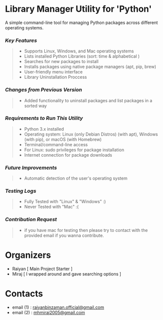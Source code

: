  # Library Manager Utility for 'Python'
 A simple command-line tool for managing Python packages across different operating systems.
 ### _Key Features_
 >- Supports Linux, Windows, and Mac operating systems
 >- Lists installed Python Libraries (sort: time & alphabetical )
 >- Searches for new packages to install
 >- Installs packages using native package managers (apt, pip, brew)
 >- User-friendly menu interface
 >- Library Uninstallation Proccess
 ### _Changes from Previous Version_
 >- Added functionality to uninstall packages and list packages in a sorted way
 ### _Requirements to Run This Utility_
 >- Python 3.x installed
 >- Operating system: Linux (only Debian Distros) (with apt), Windows (with pip), or macOS (with Homebrew)
 >- Terminal/command-line access
 >- For Linux: sudo privileges for package installation
 >- Internet connection for package downloads
 ### _Future Improvements_
 >- Automatic detection of the user's operating system

### _Testing Logs_
 >- Fully Tested with "Linux" & "Windows"   :)
 >- Never Tested with "Mac"   :(

### _Contribution Request_
 >- if you have mac for testing then please try to contact with the provided email if you wanna contribute.

# Organizers
 - Raiyan \[ Main Project Starter \]
 - Miraj \[ I wrapped around and gave searching options \]

# Contacts
 - email (1) : raiyanbinzaman.official@gmail.com
 - email (2) : mhmiraj2005@gmail.com
